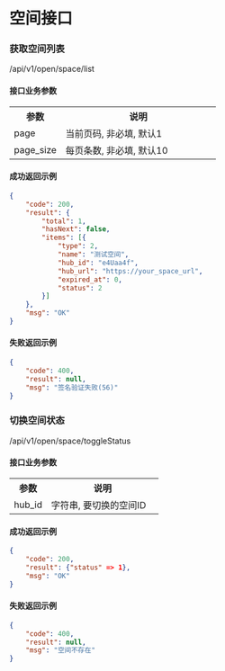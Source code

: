 # 空间接口

### 获取空间列表
/api/v1/open/space/list

#### 接口业务参数
<table width="100%">
    <tr>
      <th width="25%">参数</th>
      <th>说明</th>
    </tr>
    <tr>
      <td>page</td>
      <td>当前页码, 非必填, 默认1</td>
    </tr>
    <tr>
      <td>page_size</td>
      <td>每页条数, 非必填, 默认10</td>
    </tr>
</table>

#### 成功返回示例

```json
{
	"code": 200,
	"result": {
		"total": 1,
		"hasNext": false,
		"items": [{
			"type": 2,
			"name": "测试空间",
			"hub_id": "e4Uaa4f",
			"hub_url": "https://your_space_url",
			"expired_at": 0,
			"status": 2
		}]
	},
	"msg": "OK"
}
```

#### 失败返回示例

```json
{
	"code": 400,
	"result": null,
	"msg": "签名验证失败(56)"
}
```

### 切换空间状态
/api/v1/open/space/toggleStatus

#### 接口业务参数
<table width="100%">
    <tr>
      <th width="25%">参数</th>
      <th>说明</th>
    </tr>
    <tr>
      <td>hub_id</td>
      <td>字符串, 要切换的空间ID</td>
    </tr>
</table>

#### 成功返回示例

```json
{
	"code": 200,
	"result": {"status" => 1},
	"msg": "OK"
}
```

#### 失败返回示例
```json
{
	"code": 400,
	"result": null,
	"msg": "空间不存在"
}
```
